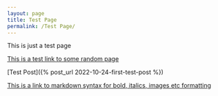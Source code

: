 ```yaml
---
layout: page
title: Test Page
permalink: /Test Page/
---
```


This is just a test page

[This is a test link to some random page](http://kramdown.gettalong.org)


[Test Post]({% post_url 2022-10-24-first-test-post %})

[This is a link to markdown syntax for bold, italics, images etc formatting](https://kramdown.gettalong.org/quickref.html#links-and-images)